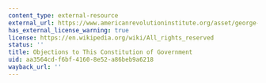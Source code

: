 ```yaml
---
content_type: external-resource
external_url: https://www.americanrevolutioninstitute.org/asset/george-mason-objections-to-the-constitution-of-government-formed-by-the-convention-cageorge-mason-objections-to-the-constitution-of-government-formed-by-the-convention/
has_external_license_warning: true
license: https://en.wikipedia.org/wiki/All_rights_reserved
status: ''
title: Objections to This Constitution of Government
uid: aa3564cd-f6bf-4160-8e52-a86beb9a6218
wayback_url: ''
---
```

